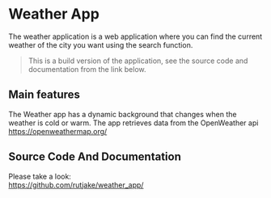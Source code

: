 # Weather App
The weather application is a web application where you can find the current weather of the city you want using the search function.<br>

>This is a build version of the application, see the source code and documentation from the link below.

## Main features
The Weather app has a dynamic background that changes when the weather is cold or warm.
The app retrieves data from the OpenWeather api
https://openweathermap.org/

## Source Code And Documentation
Please take a look:<br>
https://github.com/rutjake/weather_app/

